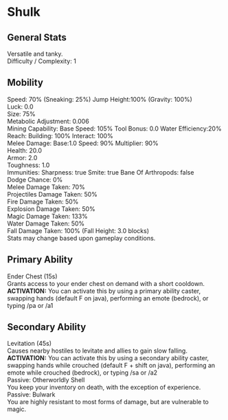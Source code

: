 # Shulk

## General Stats

Versatile and tanky.  
Difficulty / Complexity: 1  

## Mobility

Speed: 70% (Sneaking: 25%) Jump Height:100% (Gravity: 100%)  
Luck: 0.0  
Size: 75%  
Metabolic Adjustment: 0.006  
Mining Capability: Base Speed: 105% Tool Bonus: 0.0 Water Efficiency:20%  
Reach: Building: 100% Interact: 100%  
Melee Damage: Base:1.0 Speed: 90% Multiplier: 90%  
Health: 20.0  
Armor: 2.0  
Toughness: 1.0  
Immunities: Sharpness: true Smite: true Bane Of Arthropods: false  
Dodge Chance: 0%  
Melee Damage Taken: 70%  
Projectiles Damage Taken: 50%  
Fire Damage Taken: 50%  
Explosion Damage Taken: 50%  
Magic Damage Taken: 133%  
Water Damage Taken: 50%  
Fall Damage Taken: 100% (Fall Height: 3.0 blocks)  
Stats may change based upon gameplay conditions.  

## Primary Ability

Ender Chest (15s)  
Grants access to your ender chest on demand with a short cooldown.  
**ACTIVATION:** You can activate this by using a primary ability caster, swapping hands (default F on java), performing an emote (bedrock), or typing /pa or /a1  

## Secondary Ability

Levitation (45s)  
Causes nearby hostiles to levitate and allies to gain slow falling.  
**ACTIVATION:** You can activate this by using a secondary ability caster, swapping hands while crouched (default F + shift on java), performing an emote while crouched (bedrock), or typing /sa or /a2  
Passive: Otherworldly Shell  
You keep your inventory on death, with the exception of experience.  
Passive: Bulwark  
You are highly resistant to most forms of damage, but are vulnerable to magic.  
